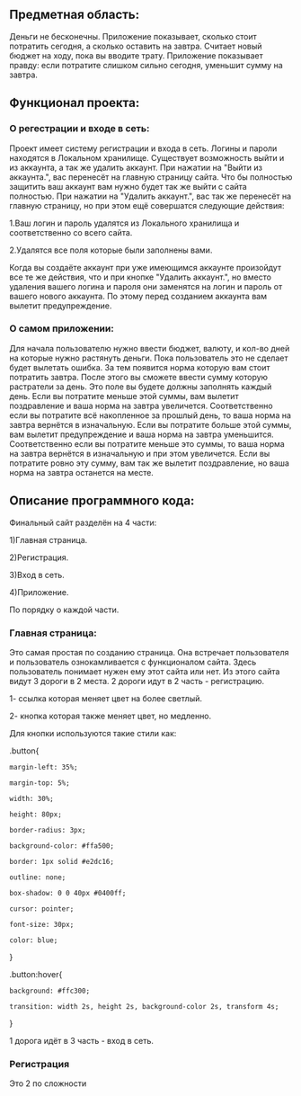 ## Предметная область:
Деньги не бесконечны.
Приложение показывает, сколько стоит потратить сегодня, а сколько оставить на завтра.
Считает новый бюджет на ходу, пока вы вводите трату.
Приложение показывает правду: если потратите слишком сильно сегодня, уменьшит сумму на завтра.
## Функционал проекта:
### О регестрации и входе в сеть:
Проект имеет систему регистрации и входа в сеть.
Логины и пароли находятся в Локальном хранилище.
Существует возможность выйти и из аккаунта, а так же удалить аккаунт.
При нажатии на "Выйти из аккаунта.", вас перенесёт на главную страницу сайта.
Что бы полностью защитить ваш аккаунт вам нужно будет так же выйти с сайта полностью.
При нажатии на "Удалить аккаунт.", вас так же перенесёт на главную страницу, но при этом ещё совершатся следующие действия:

1.Ваш логин и пароль удалятся из Локального хранилища и соответственно со всего сайта.

2.Удалятся все поля которые были заполнены вами.

Когда вы создаёте аккаунт при уже имеющимся аккаунте произойдут все те же действия, что и при кнопке "Удалить аккаунт.",
но вместо удаления вашего логина и пароля они заменятся на логин и пароль от вашего нового аккаунта.
По этому перед созданием аккаунта вам вылетит предупреждение.
### О самом приложении:
Для начала пользователю нужно ввести бюджет, валюту, и кол-во дней на которые нужно растянуть деньги.
Пока пользователь это не сделает будет вылетать ошибка.
За тем появится норма которую вам стоит потратить завтра.
После этого вы сможете ввести сумму которую растратели за день.
Это поле вы будете должны заполнять каждый день.
Если вы потратите меньше этой суммы, вам вылетит поздравление и ваша норма на завтра увеличется.
Соответственно если вы потратите всё накопленное за прошлый день, то ваша норма на завтра вернётся в изначальную.
Если вы потратите больше этой суммы, вам вылетит предупреждение и ваша норма на завтра уменьшится.
Соответственно если вы потратите меньше это суммы, то ваша норма на завтра вернётся в изначальную и при этом увеличется.
Если вы потратите ровно эту сумму, вам так же вылетит поздравление, но ваша норма на завтра останется на месте.
## Описание программного кода:
Финальный сайт разделён на 4 части:

1)Главная страница.

2)Регистрация.

3)Вход в сеть.

4)Приложение.

По порядку о каждой части.
### Главная страница:
Это самая простая по созданию страница.
Она встречает пользователя и пользователь ознокамливается с функционалом сайта.
Здесь пользователь понимает нужен ему этот сайта или нет.
Из этого сайта видут 3 дороги в 2 места.
2 дороги идут в 2 часть - регистрацию.

1- ссылка которая меняет цвет на более светлый.

2- кнопка которая также меняет цвет, но медленно.

Для кнопки используются такие стили как:

.button{

    margin-left: 35%;
    
    margin-top: 5%;
    
    width: 30%;
    
    height: 80px;
    
    border-radius: 3px;
    
    background-color: #ffa500;
    
    border: 1px solid #e2dc16;
    
    outline: none;
    
    box-shadow: 0 0 40px #0400ff;
    
    cursor: pointer;
    
    font-size: 30px;
    
    color: blue;
    
  }
  
.button:hover{

    background: #ffc300;
    
    transition: width 2s, height 2s, background-color 2s, transform 4s;	
    
  }

1 дорога идёт в 3 часть - вход в сеть.
### Регистрация
Это 2 по сложности 
